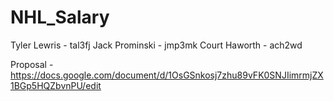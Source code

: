 # NHL_Salary

Tyler Lewris - tal3fj
Jack Prominski - jmp3mk
Court Haworth - ach2wd

Proposal - https://docs.google.com/document/d/1OsGSnkosj7zhu89vFK0SNJIimrmjZX1BGp5HQZbvnPU/edit

